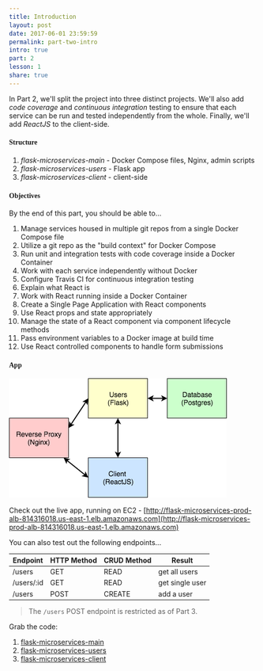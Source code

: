 ```yaml
---
title: Introduction
layout: post
date: 2017-06-01 23:59:59
permalink: part-two-intro
intro: true
part: 2
lesson: 1
share: true
---
```


In Part 2, we'll split the project into three distinct projects. We'll also add *code coverage* and *continuous integration* testing to ensure that each service can be run and tested independently from the whole. Finally, we'll add *ReactJS* to the client-side.

#### <span style="font-family:'Montserrat', 'sans-serif';">Structure</span>

1. *flask-microservices-main* - Docker Compose files, Nginx, admin scripts
1. *flask-microservices-users* - Flask app
1. *flask-microservices-client* - client-side

#### <span style="font-family:'Montserrat', 'sans-serif';">Objectives</span>

By the end of this part, you should be able to...

1. Manage services housed in multiple git repos from a single Docker Compose file
1. Utilize a git repo as the "build context" for Docker Compose
1. Run unit and integration tests with code coverage inside a Docker Container
1. Work with each service independently without Docker
1. Configure Travis CI for continuous integration testing
1. Explain what React is
1. Work with React running inside a Docker Container
1. Create a Single Page Application with React components
1. Use React props and state appropriately
1. Manage the state of a React component via component lifecycle methods
1. Pass environment variables to a Docker image at build time
1. Use React controlled components to handle form submissions

#### <span style="font-family:'Montserrat', 'sans-serif';">App</span>

<div style="text-align:left;">
  <img src="/assets/img/testdriven-architecture.png" style="max-width: 100%; border:0; box-shadow: none;" alt="microservice architecture">
</div>

Check out the live app, running on EC2 - [http://flask-microservices-prod-alb-814316018.us-east-1.elb.amazonaws.com](http://flask-microservices-prod-alb-814316018.us-east-1.elb.amazonaws.com)

You can also test out the following endpoints...

| Endpoint    | HTTP Method | CRUD Method | Result          |
|-------------|-------------|-------------|-----------------|
| /users      | GET         | READ        | get all users   |
| /users/:id  | GET         | READ        | get single user |
| /users      | POST        | CREATE      | add a user      |

> The `/users` POST endpoint is restricted as of Part 3.

Grab the code:

1. [flask-microservices-main](https://github.com/realpython/flask-microservices-main/releases/tag/part2)
1. [flask-microservices-users](https://github.com/realpython/flask-microservices-users/releases/tag/part2)
1. [flask-microservices-client](https://github.com/realpython/flask-microservices-client/releases/tag/part2)
